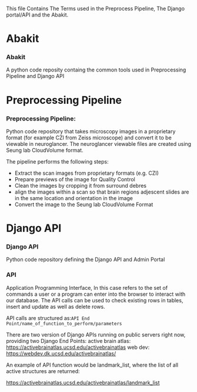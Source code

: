 This file Contains The Terms used in the Preprocess Pipeline, The Django portal/API and the Abakit.

# Abakit

### Abakit
A python code reposity containg the common tools used in Preprocessing Pipeline and Django API

# Preprocessing Pipeline
### Preprocessing Pipeline:
Python code repository that takes microscopy images in a proprietary format (for example CZI from Zeiss microscope) and convert it to be viewable in neuroglancer.  The neuroglancer viewable files are created using Seung lab CloudVolume format.

The pipeline performs the following steps:
 - Extract the scan images from proprietary formats (e.g. CZI)
 - Prepare previews of the image for Quality Control
 - Clean the images by cropping it from surround debres
 - align the images within a scan so that brain regions adjescent slides are in the same location and orientation in the image
 - Convert the image to the Seung lab CloudVolume Format

# Django API
### Django API
Python code repository defining the Django API and Admin Portal

### API
Application Programming Interface, In this case refers to the set of commands a user or a program can enter into the browser to interact with our database.
The API calls can be used to check existing rows in tables, insert and update as well as delete rows.

API calls are structured as:`API End Point/name_of_function_to_perform/parameters`

There are two version of Django APIs running on public servers right now, providing two Django End Points:
active brain atlas: https://activebrainatlas.ucsd.edu/activebrainatlas
web dev: https://webdev.dk.ucsd.edu/activebrainatlas/

An example of API function would be landmark_list, where the list of all active structures are returned:

https://activebrainatlas.ucsd.edu/activebrainatlas/landmark_list
 
